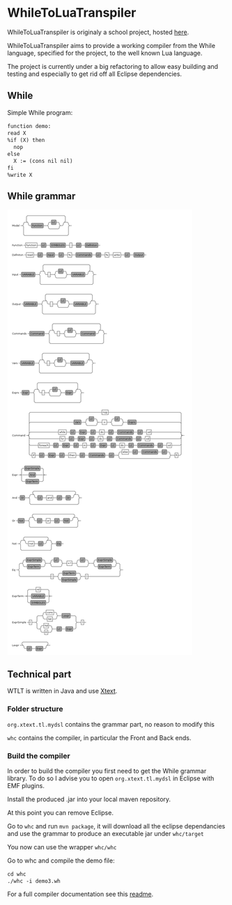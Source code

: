 WhileToLuaTranspiler
===

WhileToLuaTranspiler is originaly a school project, hosted
[here](https://github.com/fleimme/comp).


WhileToLuaTranspiler aims to provide a working compiler from the While
language, specified for the project, to the well known Lua language.


The project is currently under a big refactoring to allow easy building
and testing and especially to get rid off all Eclipse dependencies.

While
--

Simple While program:

```
function demo:
read X
%if (X) then
  nop
else
  X := (cons nil nil)
fi
%write X
```

While grammar
---
![while_grammar](doc/grammar.png)

Technical part
--

WTLT is written in Java and use [Xtext](http://www.eclipse.org/Xtext/).

### Folder structure
`org.xtext.tl.mydsl` contains the grammar part, no reason to modify this

`whc` contains the compiler, in particular the Front and Back ends.

### Build the compiler

In order to build the compiler you first need to get the While grammar library.
To do so I advise you to open `org.xtext.tl.mydsl` in Eclipse with EMF plugins.

Install the produced .jar into your local maven repository.

At this point you can remove Eclipse.

Go to `whc` and run `mvn package`, it will download all the eclipse dependancies and use the grammar to produce an executable jar under `whc/target`

You now can use the wrapper `whc/whc`

Go to whc and compile the demo file:

```
cd whc
./whc -i demo3.wh
```

For a full compiler documentation see this [readme](whc/REAMDE.md).
